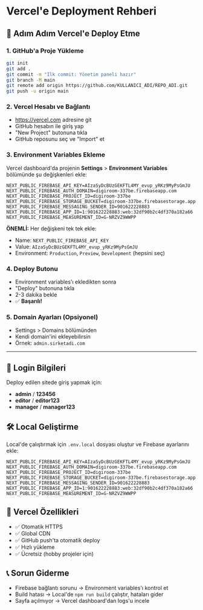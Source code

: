 # Vercel'e Deployment Rehberi

## 🚀 Adım Adım Vercel'e Deploy Etme

### 1. **GitHub'a Proje Yükleme**
```bash
git init
git add .
git commit -m "İlk commit: Yönetim paneli hazır"
git branch -M main
git remote add origin https://github.com/KULLANICI_ADI/REPO_ADI.git
git push -u origin main
```

### 2. **Vercel Hesabı ve Bağlantı**
- https://vercel.com adresine git
- GitHub hesabın ile giriş yap
- "New Project" butonuna tıkla
- GitHub reposunu seç ve "Import" et

### 3. **Environment Variables Ekleme**
Vercel dashboard'da projenin **Settings** > **Environment Variables** bölümünde şu değişkenleri ekle:

```env
NEXT_PUBLIC_FIREBASE_API_KEY=AIzaSyDcBUzGEKFTL4MY_evup_yRKz9MyPsGmJU
NEXT_PUBLIC_FIREBASE_AUTH_DOMAIN=digiroom-337be.firebaseapp.com
NEXT_PUBLIC_FIREBASE_PROJECT_ID=digiroom-337be
NEXT_PUBLIC_FIREBASE_STORAGE_BUCKET=digiroom-337be.firebasestorage.app
NEXT_PUBLIC_FIREBASE_MESSAGING_SENDER_ID=901622228883
NEXT_PUBLIC_FIREBASE_APP_ID=1:901622228883:web:32df90b2c4df370a182a66
NEXT_PUBLIC_FIREBASE_MEASUREMENT_ID=G-NRZVZ9WWPP
```

**ÖNEMLİ:** Her değişkeni tek tek ekle:
- Name: `NEXT_PUBLIC_FIREBASE_API_KEY`
- Value: `AIzaSyDcBUzGEKFTL4MY_evup_yRKz9MyPsGmJU`
- Environment: `Production`, `Preview`, `Development` (hepsini seç)

### 4. **Deploy Butonu**
- Environment variables'ı ekledikten sonra
- "Deploy" butonuna tıkla
- 2-3 dakika bekle
- ✅ **Başarılı!**

### 5. **Domain Ayarları (Opsiyonel)**
- Settings > Domains bölümünden
- Kendi domain'ini ekleyebilirsin
- Örnek: `admin.sirketadi.com`

---

## 🔐 Login Bilgileri
Deploy edilen sitede giriş yapmak için:
- **admin** / **123456**
- **editor** / **editor123** 
- **manager** / **manager123**

## 🛠 Local Geliştirme
Local'de çalıştırmak için `.env.local` dosyası oluştur ve Firebase ayarlarını ekle:

```env
NEXT_PUBLIC_FIREBASE_API_KEY=AIzaSyDcBUzGEKFTL4MY_evup_yRKz9MyPsGmJU
NEXT_PUBLIC_FIREBASE_AUTH_DOMAIN=digiroom-337be.firebaseapp.com
NEXT_PUBLIC_FIREBASE_PROJECT_ID=digiroom-337be
NEXT_PUBLIC_FIREBASE_STORAGE_BUCKET=digiroom-337be.firebasestorage.app
NEXT_PUBLIC_FIREBASE_MESSAGING_SENDER_ID=901622228883
NEXT_PUBLIC_FIREBASE_APP_ID=1:901622228883:web:32df90b2c4df370a182a66
NEXT_PUBLIC_FIREBASE_MEASUREMENT_ID=G-NRZVZ9WWPP
```

## 🎯 Vercel Özellikleri
- ✅ Otomatik HTTPS
- ✅ Global CDN
- ✅ GitHub push'ta otomatik deploy
- ✅ Hızlı yükleme
- ✅ Ücretsiz (hobby projeler için)

## 📞 Sorun Giderme
- Firebase bağlantı sorunu → Environment variables'ı kontrol et
- Build hatası → Local'de `npm run build` çalıştır, hataları gider
- Sayfa açılmıyor → Vercel dashboard'dan logs'u incele
